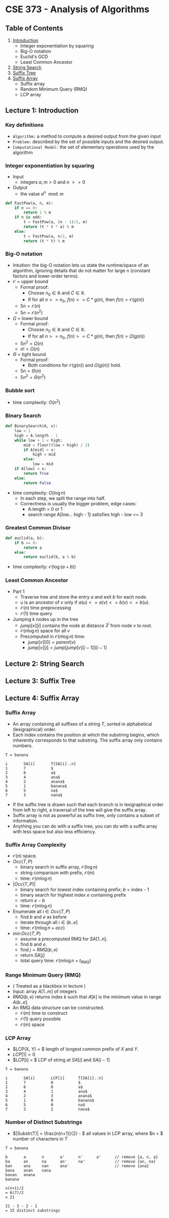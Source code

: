 # CSE 373 - Analysis of Algorithms

## Table of Contents
1. [Introduction](#lecture-1)
    - Integer exponentiation by squaring
    - Big-O notation
    - Euclid's GCD
    - Least Common Ancestor
2. [String Search](#lecture-2)
3. [Suffix Tree](#lecture-3)
4. [Suffix Array](#lecture-4)
    - Suffix array
    - Random Minimum Query (RMQ)
    - LCP array

<a id="lecture-1"></a>
## Lecture 1: Introduction

### Key definitions
- `Algorithm:` a method to compute a desired output from the given input
- `Problem:` described by the set of possible inputs and the desired output.
- `Computational Model:` the set of elementary operations used by the algorithm

### Integer exponentiation by squaring
- Input
    - integers $a, m > 0$ and n $>= 0$
- Output
    - the value $a^n \mod m$
```py
def FastPow(a, n, m):
    if n == 0:
        return 1 % m
    if n is odd:
        t = FastPow(a, (n - 1)/2, m)
        return (t * t * a) % m
    else:
        t = FastPow(a, n/2, m)
        return (t * t) % m
```

### Big-O notation
- Intuition: the big-O notation lets us state the runtime/space of an algorithm, ignoring details that do not matter for large n (constant factors and lower-order terms).
- $\mathcal{O}$ = upper bound
    - Formal proof:
        - Choose $n_0 \in \mathbb{R}$ and $C \in \mathbb{R}$.
        - If for all $n >= n_0$, $f(n) <= C * g(n)$, then $f(n) = \mathcal{O}(g(n))$
    - $5n = \mathcal{O}(n)$
    - $5n = \mathcal{O}(n^2)$
- $\Omega$ = lower bound
    - Formal proof:
        - Choose $n_0 \in \mathbb{R}$ and $C \in \mathbb{R}$.
        - If for all $n >= n_0$, $f(n) >= C * g(n)$, then $f(n) = \Omega(g(n))$
    - $5n^2 = \Omega(n)$
    - $n! = \Omega(n)$
- $\Theta$ = tight bound
    - Formal proof:
        - Both conditions for $\mathcal{O}(g(n))$ and $\Omega(g(n))$ hold.
    - $5n = \Theta(n)$
    - $5n^2 = \Theta(n^2)$


### Bubble sort
- time complexity: $O(n^2)$

### Binary Search
```py
def BinarySearch(A, x):
    low = 1
    high = A.length - 1
    while low + 1 < high:
        mid = floor((low + high) / 2)
        if A[mid] > x:
            high = mid
        else:
            low = mid
    if A[low] = x:
        return True
    else:
        return False
```
- time complexity: $O(\log n)$
    - In each step, we split the range into half.
    - Correctness is usually the bigger problem, edge cases:
        - A.length = 0 or 1
        - search range A[low... high - 1] satisfies high - low <= 3

### Greatest Common Divisor
```py
def euclid(a, b):
    if b == 0:
        return a
    else:
        return euclid(b, a % b)
```
- time complexity: $\mathcal{O}(\log(a+b))$


### Least Common Ancestor
- Part 1
    - Traverse tree and store the entry $a$ and exit $b$ for each node.
    - $u$ is an ancestor of $v$ only if $a(u) <= a(v) <= b(v) <= b(u)$.
    - $\mathcal{O}(n)$ time preprocessing
    - $\mathcal{O}(1)$ time query
- Jumping $k$ nodes up in the tree
    - $jump[v][i]$ contains the node at distance $2^i$ from node $v$ to root.
    - $\mathcal{O}(n \log n)$ space for all $v$
    - Precomputed in $\mathcal{O}(n \log n)$ time:
        - $jump[v][0] = parent(v)$
        - $jump[v][i] = jump[jump[v][i-1]][i-1]$


<a id="lecture-2"></a>
## Lecture 2: String Search


<a id="lecture-3"></a>
## Lecture 3: Suffix Tree


<a id="lecture-4"></a>
## Lecture 4: Suffix Array

### Suffix Array
- An array containing all suffixes of a string $T$, sorted in alphabetical (lexigraphical) order.
- Each index contains the position at which the substring begins, which inherently corresponds to that substring. The suffix array only contains numbers.
```
T = banana

i       SA[i]       T[SA[i]..n]
1       7           $
2       6           a$
3       4           ana$
4       2           anana$
5       1           banana$
6       5           na$
7       3           nana$
```
- If the suffix tree is drawn such that each branch is in lexigraphical order from left to right, a traversal of the tree will give the suffix array.
- Suffix array is not as powerful as suffix tree, only contains a subset of information.
- Anything you can do with a suffix tree, you can do with a suffix array with less space but also less efficiency.

### Suffix Array Complexity
- $\mathcal{O}(n)$ space.
- $Occ(T, P)$
    - binary search in suffix array, $\mathcal{O}(\log n)$
    - string comparison with prefix, $\mathcal{O}(m)$
    - time: $\mathcal{O}(m \log n)$
- $|Occ(T, P)|$
    - binary search for lowest index containing prefix; $b$ = index - 1
    - binary search for highest index $e$ containing prefix
    - return $e - b$
    - time: $\mathcal{O}(m \log n)$
- Enumerate all $i \in Occ(T, P)$
    - find $b$ and $e$ as before
    - iterate through all $i \in (b..e]$
    - time: $\mathcal{O}(m \log n + occ)$
- $\min Occ(T,P)$
    - assume a precomputed RMQ for $SA[1..n]$.
    - find $b$ and $e$.
    - find $j = RMQ(b, e)$
    - return $SA[j]$
    - total query time: $\mathcal{O}(m \log n + t_{RMQ})$

### Range Minimum Query (RMQ)
- ( Treated as a blackbox in lecture )
- Input: array $A[1..m]$ of integers
- $RMQ(b, e)$ returns index $k$ such that $A[k]$ is the minimum value in range $A(b..e]$.
- An RMQ data structure can be constructed.
    - $\mathcal{O}(m)$ time to construct
    - $\mathcal{O}(1)$ query possible
    - $\mathcal{O}(m)$ space

### LCP Array
- $LCP(X, Y) = $ length of longest common prefix of $X$ and $Y$.
- $LCP[1] = 0$
- $LCP[i] = $ LCP of string at $SA[i]$ and $SA[i-1]$
```
T = banana

i       SA[i]       LCP[i]      T[SA[i]..n]
1       7           0           $
2       6           0           a$
3       4           1           ana$
4       2           3           anana$
5       1           0           banana$
6       5           0           na$
7       3           2           nana$
```

### Number of Distinct Substrings
- $|Substr(T)| = \frac{n(n+1)}{2} - $ all values in LCP array, where $n = $ number of characters in $T$
```
T = banana

b       a       n       a'      n'      a'      // remove {a, n, a}
ba      an      na      an'     na'             // remove {an, na}
ban     ana     nan     ana'                    // remove {ana}
bana    anan    nana
banan   anana
banana

n(n+1)/2
= 6(7)/2
= 21

21 - 3 - 2 - 1
= 15 distinct substrings
```